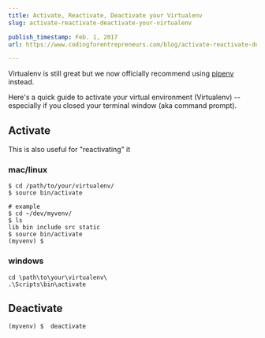```yaml
---
title: Activate, Reactivate, Deactivate your Virtualenv
slug: activate-reactivate-deactivate-your-virtualenv

publish_timestamp: Feb. 1, 2017
url: https://www.codingforentrepreneurs.com/blog/activate-reactivate-deactivate-your-virtualenv/

---
```


<div class='alert alert-warning'>
Virtualenv is still great but we now officially recommend using <a href='https://www.codingforentrepreneurs.com/blog/pipenv-virtual-environments-for-python/'>pipenv</a> instead. 
</div>


Here's a quick guide to activate your virtual environment (Virtualenv) -- especially if you closed your terminal window (aka command prompt).

## Activate
This is also useful for "reactivating" it

### mac/linux
```
$ cd /path/to/your/virtualenv/
$ source bin/activate

# example
$ cd ~/dev/myvenv/
$ ls 
lib bin include src static
$ source bin/activate
(myvenv) $ 
```

### windows
```
cd \path\to\your\virtualenv\
.\Scripts\bin\activate
```

## Deactivate
```
(myvenv) $  deactivate
```